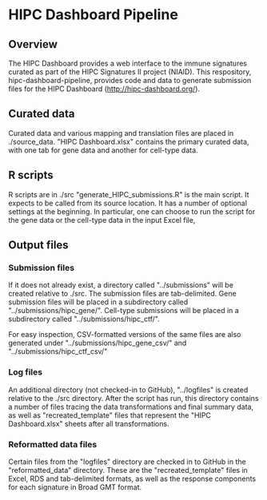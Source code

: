# HIPC Dashboard Pipeline
## Overview
The HIPC Dashboard provides a web interface to the immune signatures curated as part of the HIPC Signatures II project (NIAID).
This respository, hipc-dashboard-pipeline, provides code and data to generate submission files for the HIPC Dashboard (http://hipc-dashboard.org/).

## Curated data
Curated data and various mapping and translation files are placed in ./source_data.
"HIPC Dashboard.xlsx" contains the primary curated data, with one tab for gene data and another for cell-type data.

## R scripts
R scripts are in ./src
"generate_HIPC_submissions.R" is the main script.  It expects to be called from its source location.
It has a number of optional settings at the beginning.  In particular, one can choose to run the script for the gene data or the cell-type data in the input Excel file, 

## Output files
### Submission files
If it does not already exist, a directory called "../submissions" will be created relative to ./src.
The submission files are tab-delimited.
Gene submission files will be placed in a subdirectory called "../submissions/hipc_gene/".
Cell-type submissions will be placed in a subdirectory called "../submissions/hipc_ctf/".

For easy inspection, CSV-formatted versions of the same files are also generated under "../submissions/hipc_gene_csv/" and "../submissions/hipc_ctf_csv/"

### Log files
An additional directory (not checked-in to GitHub), "../logfiles" is created relative to the ./src directory.  After the script has run, this directory contains a number of files tracing the data transformations and final summary data, as well as "recreated_template" files that represent the "HIPC Dashboard.xlsx" sheets after all transformations.

### Reformatted data files
Certain files from the "logfiles" directory are checked in to GitHub in the "reformatted_data" directory.  These are the "recreated_template" files in Excel, RDS and tab-delimited formats, as well as the response components for each signature in Broad GMT format.



